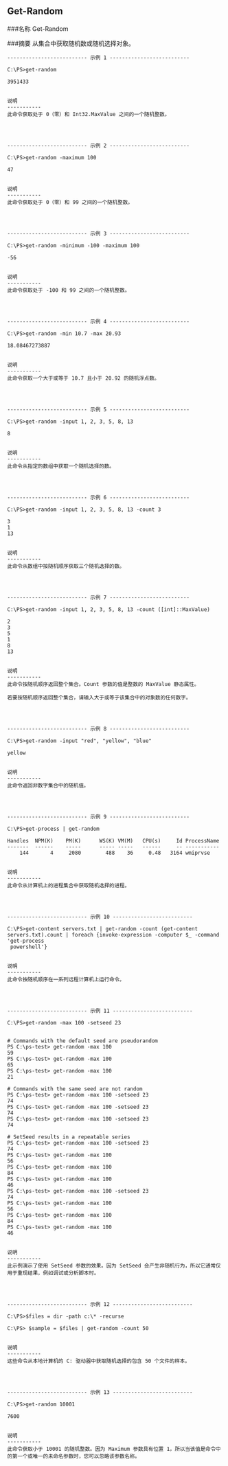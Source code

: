 ## Get-Random
###名称
    Get-Random

###摘要
    从集合中获取随机数或随机选择对象。

    -------------------------- 示例 1 --------------------------

    C:\PS>get-random

    3951433


    说明
    -----------
    此命令获取处于 0（零）和 Int32.MaxValue 之间的一个随机整数。




    -------------------------- 示例 2 --------------------------

    C:\PS>get-random -maximum 100

    47


    说明
    -----------
    此命令获取处于 0（零）和 99 之间的一个随机整数。




    -------------------------- 示例 3 --------------------------

    C:\PS>get-random -minimum -100 -maximum 100

    -56


    说明
    -----------
    此命令获取处于 -100 和 99 之间的一个随机整数。




    -------------------------- 示例 4 --------------------------

    C:\PS>get-random -min 10.7 -max 20.93

    18.08467273887


    说明
    -----------
    此命令获取一个大于或等于 10.7 且小于 20.92 的随机浮点数。




    -------------------------- 示例 5 --------------------------

    C:\PS>get-random -input 1, 2, 3, 5, 8, 13

    8


    说明
    -----------
    此命令从指定的数组中获取一个随机选择的数。




    -------------------------- 示例 6 --------------------------

    C:\PS>get-random -input 1, 2, 3, 5, 8, 13 -count 3

    3
    1
    13


    说明
    -----------
    此命令从数组中按随机顺序获取三个随机选择的数。




    -------------------------- 示例 7 --------------------------

    C:\PS>get-random -input 1, 2, 3, 5, 8, 13 -count ([int]::MaxValue)

    2
    3
    5
    1
    8
    13


    说明
    -----------
    此命令按随机顺序返回整个集合。Count 参数的值是整数的 MaxValue 静态属性。

    若要按随机顺序返回整个集合，请输入大于或等于该集合中的对象数的任何数字。




    -------------------------- 示例 8 --------------------------

    C:\PS>get-random -input "red", "yellow", "blue"

    yellow


    说明
    -----------
    此命令返回非数字集合中的随机值。




    -------------------------- 示例 9 --------------------------

    C:\PS>get-process | get-random

    Handles  NPM(K)    PM(K)      WS(K) VM(M)   CPU(s)     Id ProcessName
    -------  ------    -----      ----- -----   ------     -- -----------
        144       4     2080        488    36     0.48   3164 wmiprvse


    说明
    -----------
    此命令从计算机上的进程集合中获取随机选择的进程。




    -------------------------- 示例 10 --------------------------

    C:\PS>get-content servers.txt | get-random -count (get-content servers.txt).count | foreach {invoke-expression -computer $_ -command 'get-process
     powershell'}


    说明
    -----------
    此命令按随机顺序在一系列远程计算机上运行命令。




    -------------------------- 示例 11 --------------------------

    C:\PS>get-random -max 100 -setseed 23


    # Commands with the default seed are pseudorandom
    PS C:\ps-test> get-random -max 100
    59
    PS C:\ps-test> get-random -max 100
    65
    PS C:\ps-test> get-random -max 100
    21

    # Commands with the same seed are not random
    PS C:\ps-test> get-random -max 100 -setseed 23
    74
    PS C:\ps-test> get-random -max 100 -setseed 23
    74
    PS C:\ps-test> get-random -max 100 -setseed 23
    74

    # SetSeed results in a repeatable series
    PS C:\ps-test> get-random -max 100 -setseed 23
    74
    PS C:\ps-test> get-random -max 100
    56
    PS C:\ps-test> get-random -max 100
    84
    PS C:\ps-test> get-random -max 100
    46
    PS C:\ps-test> get-random -max 100 -setseed 23
    74
    PS C:\ps-test> get-random -max 100
    56
    PS C:\ps-test> get-random -max 100
    84
    PS C:\ps-test> get-random -max 100
    46


    说明
    -----------
    此示例演示了使用 SetSeed 参数的效果。因为 SetSeed 会产生非随机行为，所以它通常仅用于重现结果，例如调试或分析脚本时。




    -------------------------- 示例 12 --------------------------

    C:\PS>$files = dir -path c:\* -recurse

    C:\PS> $sample = $files | get-random -count 50


    说明
    -----------
    这些命令从本地计算机的 C: 驱动器中获取随机选择的包含 50 个文件的样本。




    -------------------------- 示例 13 --------------------------

    C:\PS>get-random 10001

    7600


    说明
    -----------
    此命令获取小于 10001 的随机整数。因为 Maximum 参数具有位置 1，所以当该值是命令中的第一个或唯一的未命名参数时，您可以忽略该参数名称。
